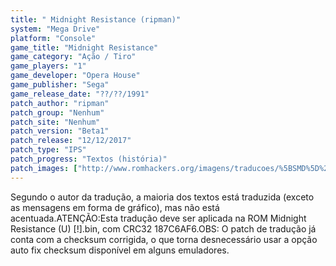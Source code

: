 ```yaml
---
title: " Midnight Resistance (ripman)"
system: "Mega Drive"
platform: "Console"
game_title: "Midnight Resistance"
game_category: "Ação / Tiro"
game_players: "1"
game_developer: "Opera House"
game_publisher: "Sega"
game_release_date: "??/??/1991"
patch_author: "ripman"
patch_group: "Nenhum"
patch_site: "Nenhum"
patch_version: "Beta1"
patch_release: "12/12/2017"
patch_type: "IPS"
patch_progress: "Textos (história)"
patch_images: ["http://www.romhackers.org/imagens/traducoes/%5BSMD%5D%20Midnight%20Resistance%20-%20ripman%20-%201.png","http://www.romhackers.org/imagens/traducoes/%5BSMD%5D%20Midnight%20Resistance%20-%20ripman%20-%202.png","http://www.romhackers.org/imagens/traducoes/%5BSMD%5D%20Midnight%20Resistance%20-%20ripman%20-%203.png"]
---
```

Segundo o autor da tradução, a maioria dos textos está traduzida (exceto as mensagens em forma de gráfico), mas não está acentuada.ATENÇÃO:Esta tradução deve ser aplicada na ROM Midnight Resistance (U) [!].bin, com CRC32 187C6AF6.OBS: O patch de tradução já conta com a checksum corrigida, o que torna desnecessário usar a opção auto fix checksum disponível em alguns emuladores.